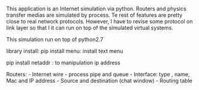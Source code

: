 This application is an Internet simulation via python. Routers and physics transfer medias are simulated by process.
Te rest of features are pretty close to real network protocols. However, I have to revise some protocol on link layer
so that I it can run on top of the simulated virtual systems.

This simulation run on top of python2.7


library install:
pip install menu: install text menu

pip install netaddr : to manipulation ip address

Routers:
    - Internet wire - process pipe and queue
    - Interface: type , name, Mac  and IP address
    - Source and destination (chat window)
    - Routing table
    